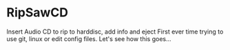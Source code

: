 # RipSawCD
Insert Audio CD to rip to harddisc, add info and eject
First ever time trying to use git, linux or edit config files. Let's see how this goes...
